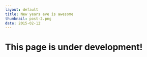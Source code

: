 ```yaml
---
layout: default
title: New years eve is awesome
thumbnail: post-2.png
date: 2015-02-12
---
```


# This page is under development!
